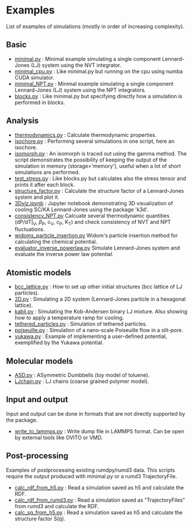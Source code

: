 # Examples

List of examples of simulations (mostly in order of increasing complexity).

## Basic

- [minimal.py](minimal.py) : Minimal example simulating a single component Lennard-Jones (LJ) system using the NVT integrator. 
- [minimal_cpu.py](minimal_cpu.py) : Like minimal.py but running on the cpu using numba CUDA simulator.
- [minimal_NPT.py](minimal_NPT.py) : Minimal example simulating a single component Lennard-Jones (LJ) system using the NPT integrators.
- [blocks.py](blocks.py) : Like minimal.py but specifying directly how a simulation is performed in blocks.

## Analysis

- [thermodynamics.py](thermodynamics.py) : Calculate thermodynamic properties.
- [isochore.py](isochore.py) : Performing several simulations in one script, here an isochore.
- [isomorph.py](isomorph.py) : An isomorph is traced out using the gamma method. The script demonstrates the possibility of keeping the output of the simulation in memory (storage='memory'), useful when a lot of short simulations are performed.
- [test_stress.py](test_stress.py) : Like blocks.py but calculates also the stress tensor and prints it after each block.
- [structure_factor.py](structure_factor.py) : Calculate the structure factor of a Lennard-Jones system and plot it.
- [3Dviz.ipynb](3Dviz.ipynb) : Jupyter notebook demonstrating 3D visualization of cooling SC/KA Lennard-Jones using the package 'k3d'.
- [consistency_NPT.py](consistency_NPT.py) Calcuate several thermodynamic quantities (dP/dT|<sub>V</sub>, $\beta$<sub>P</sub>, c<sub>V</sub>, c<sub>P</sub>, K<sub>T</sub>) and check consistency of NVT and NPT fluctuations. 
- [widoms_particle_insertion.py](widoms_particle_insertion.py) Widom's particle insertion method for calculating the chemical potential.
- [evaluator_inverse_powerlaw.py](evaluator_inverse_powerlaw.py) Simulate Lennard-Jones system and evaluate the inverse power law potential.

## Atomistic models

- [bcc_lattice.py](bcc_lattice.py) : How to set up other initial structures (bcc lattice of LJ particles).
- [2D.py](2D.py) : Simulating a 2D system (Lennard-Jones particle in a hexagonal lattice).
- [kablj.py](kablj.py) : Simulating the Kob-Andersen binary LJ mixture. Also showing how to apply a temperature ramp for cooling.
- [tethered_particles.py](tethered_particles.py) : Simulation of tethered particles.
- [poiseuille.py](poiseuille.py) : Simulation of a nano-scale Poiseuille flow in a slit-pore.
- [yukawa.py](yukawa.py) : Example of implementing a user-defined potential, exemplified by the Yukawa potential.

## Molecular models

- [ASD.py](ASD.py) : ASymmetric Dumbbells (toy model of toluene).
- [LJchain.py](LJchain.py) : LJ chains (coarse grained polymer model).

## Input and output

Input and output can be done in formats that are not directly supported by the package.

- [write_to_lammps.py](write_to_lammps.py) : Write dump file in LAMMPS format. Can be open by external tools like OVITO or VMD.

## Post-processing

Examples of postprocessing existing rumdpy/rumd3 data. This scripts require the output produced with minimal.py or a rumd3 TrajectoryFile.

- [calc_rdf_from_h5.py](calc_rdf_from_h5.py) : Read a simulation saved as h5 and calculate the RDF.
- [calc_rdf_from_rumd3.py](calc_rdf_from_rumd3.py) : Read a simulation saved as "TrajectoryFiles" from rumd3 and calculate the RDF.
- [calc_sq_from_h5.py](calc_sq_from_h5.py) : Read a simulation saved as h5 and calculate the structure factor S(q).

